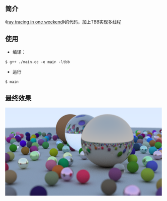 ## 简介
《[ray tracing in one weekend](https://raytracing.github.io/books/RayTracingInOneWeekend.html)》的代码，加上TBB实现多线程

## 使用
- 编译：
```
$ g++ ./main.cc -o main -ltbb
```
- 运行
```
$ main
```

## 最终效果
![demo](demo.png)
